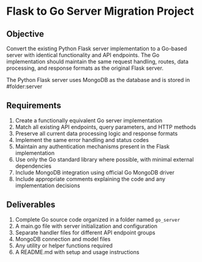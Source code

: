 # Flask to Go Server Migration Project

## Objective

Convert the existing Python Flask server implementation to a Go-based server with identical functionality and API endpoints. The Go implementation should maintain the same request handling, routes, data processing, and response formats as the original Flask server.

The Python Flask server uses MongoDB as the database and is stored in #folder:server 

## Requirements
1. Create a functionally equivalent Go server implementation
2. Match all existing API endpoints, query parameters, and HTTP methods
3. Preserve all current data processing logic and response formats
4. Implement the same error handling and status codes
5. Maintain any authentication mechanisms present in the Flask implementation
6. Use only the Go standard library where possible, with minimal external dependencies
7. Include MongoDB integration using official Go MongoDB driver
8. Include appropriate comments explaining the code and any implementation decisions

## Deliverables
1. Complete Go source code organized in a folder named `go_server`
2. A main.go file with server initialization and configuration
3. Separate handler files for different API endpoint groups
4. MongoDB connection and model files
5. Any utility or helper functions required
6. A README.md with setup and usage instructions

